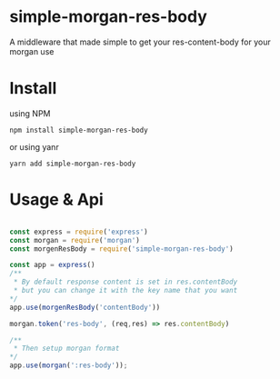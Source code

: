 # simple-morgan-res-body

A middleware that made simple to get your res-content-body for your morgan use

# Install

using NPM
```
npm install simple-morgan-res-body
```

or using yanr
```
yarn add simple-morgan-res-body
```

# Usage & Api

```javascript

const express = require('express')
const morgan = require('morgan')
const morgenResBody = require('simple-morgan-res-body')

const app = express()
/**
 * By default response content is set in res.contentBody
 * but you can change it with the key name that you want
*/
app.use(morgenResBody('contentBody'))

morgan.token('res-body', (req,res) => res.contentBody)

/**
 * Then setup morgan format
*/
app.use(morgan(':res-body'));
```
